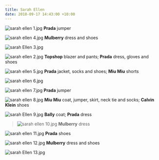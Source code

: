 ```yaml
---
title: Sarah Ellen
date: 2018-09-17 14:43:00 +10:00
---
```


![sarah ellen 1.jpg](/uploads/sarah%20ellen%201.jpg)
**Prada** jumper

![sarah ellen 4.jpg](/uploads/sarah%20ellen%204.jpg)
**Mulberry** dress and shoes

![sarah Ellen 3.jpg](/uploads/sarah%20Ellen%203.jpg)

![sarah ellen 2.jpg](/uploads/sarah%20ellen%202.jpg)
**Topshop** blazer and pants; **Prada** dress, gloves and shoes

![sarah ellen 5.jpg](/uploads/sarah%20ellen%205.jpg)
**Prada** jacket, socks and shoes; **Miu Miu** shorts 

![sarah ellen 6.jpg](/uploads/sarah%20ellen%206.jpg)

![sarah ellen 7.jpg](/uploads/sarah%20ellen%207.jpg)
**Prada** jumper

![sarah ellen 8.jpg](/uploads/sarah%20ellen%208.jpg)
**Miu Miu** coat, jumper, skirt, neck tie and socks; **Calvin Klein** shoes

![sarah Ellen 9.jpg](/uploads/sarah%20Ellen%209.jpg)
**Bally** coat; **Prada** dress

> ![sarah ellen 10.jpg](/uploads/sarah%20ellen%2010.jpg)
**Mulberry** dress

![sarah ellen 11.jpg](/uploads/sarah%20ellen%2011.jpg)
**Prada** shoes

![sarah ellen 12.jpg](/uploads/sarah%20ellen%2012.jpg)
**Mulberry** dress and shoes

![sarah Ellen 13.jpg](/uploads/sarah%20Ellen%2013.jpg)
